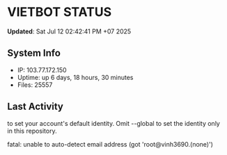 # VIETBOT STATUS
**Updated**: Sat Jul 12 02:42:41 PM +07 2025

## System Info
- IP: 103.77.172.150
- Uptime: up 6 days, 18 hours, 30 minutes
- Files: 25557

## Last Activity

to set your account's default identity.
Omit --global to set the identity only in this repository.

fatal: unable to auto-detect email address (got 'root@vinh3690.(none)')
